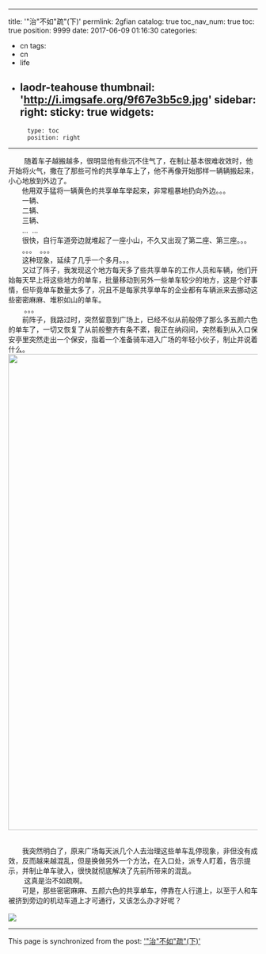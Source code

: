 
---
title: '"治"不如"疏"(下)'
permlink: 2gfian
catalog: true
toc_nav_num: true
toc: true
position: 9999
date: 2017-06-09 01:16:30
categories:
- cn
tags:
- cn
- life
- laodr-teahouse
thumbnail: 'http://i.imgsafe.org/9f67e3b5c9.jpg'
sidebar:
    right:
        sticky: true
widgets:
    -
        type: toc
        position: right
---


<html>
<p>&nbsp;　　随着车子越搬越多，很明显他有些沉不住气了，在制止基本很难收效时，他开始将火气，撒在了那些可怜的共享单车上了，他不再像开始那样一辆辆搬起来，小心地放到外边了。<br>
 &nbsp;&nbsp;&nbsp;&nbsp;&nbsp;&nbsp; 他用双手猛将一辆黄色的共享单车举起来，非常粗暴地扔向外边。。。<br>
 　　一辆、<br>
 　　二辆、<br>
 　　三辆、<br>
 　　...&nbsp; ...<br>
 　　很快，自行车道旁边就堆起了一座小山，不久又出现了第二座、第三座。。。<br>
 　　。。。&nbsp; 。。。<br>
 　　这种现象，延续了几乎一个多月。。。<br>
 　　又过了阵子，我发现这个地方每天多了些共享单车的工作人员和车辆，他们开始每天早上将这些地方的单车，批量移动到另外一些单车较少的地方，这是个好事情，但毕竟单车数量太多了，况且不是每家共享单车的企业都有车辆派来去挪动这些密密麻麻、堆积如山的单车。<br>
 &nbsp;　　。。。<br>
 　　前阵子，我路过时，突然留意到广场上，已经不似从前般停了那么多五颜六色的单车了，一切又恢复了从前般整齐有条不紊，我正在纳闷间，突然看到从入口保安亭里突然走出一个保安，指着一个准备骑车进入广场的年轻小伙子，制止并说着什么。<br>
 <img src="http://i.imgsafe.org/9f67e3b5c9.jpg" width="1280" height="960"/><br>
&nbsp;</p>
<p>　　我突然明白了，原来广场每天派几个人去治理这些单车乱停现象，非但没有成效，反而越来越混乱，但是换做另外一个方法，在入口处，派专人盯着，告示提示，并制止单车驶入，很快就彻底解决了先前所带来的混乱。<br>
 &nbsp;　　这真是治不如疏啊。<br>
 　　可是，那些密密麻麻、五颜六色的共享单车，停靠在人行道上，以至于人和车被挤到旁边的机动车道上才可通行，又该怎么办才好呢？<br>
 <br>
 <img src="http://i.imgsafe.org/9f6841a98a.jpg"/></p>
</html>

- - -

This page is synchronized from the post: ['"治"不如"疏"(下)'](https://steemit.com/@rivalhw/2gfian)
